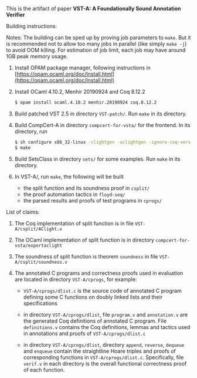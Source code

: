 This is the artifact of paper **VST-A: A Foundationally Sound Annotation Verifier**

Building instructions:

Notes: The building can be sped up by proving job parameters to `make`. But it is recommended not to allow too many jobs in parallel (like simply `make -j`) to avoid OOM killing. For estimation of job limit, each job may have around 1GB peak memory usage.

1. Install OPAM package manager, following instructions in [https://opam.ocaml.org/doc/Install.html](https://opam.ocaml.org/doc/Install.html)

2. Install OCaml 4.10.2, Menhir 20190924 and Coq 8.12.2
   ```bash
   $ opam install ocaml.4.10.2 menhir.20190924 coq.8.12.2
   ```

3. Build patched VST 2.5 in directory `VST-patch/`. Run `make` in its directory.

4. Build CompCert-A in directory `compcert-for-vsta/` for the frontend. In its directory, run
   ```bash
   $ sh configure x86_32-linux -clightgen -aclightgen -ignore-coq-version -no-runtime-lib
   $ make
   ```

5. Build SetsClass in directory `sets/` for some examples. Run `make` in its directory.

6. In VST-A/, run `make`, the following will be built
   - the split function and its soundness proof in `csplit/`
   - the proof automation tactics in `floyd-seq/`
   - the parsed results and proofs of test programs in `cprogs/`

List of claims:

1. The Coq implementation of split function is in file `VST-A/csplit/AClight.v`

2. The OCaml implementation of split function is in directory `compcert-for-vsta/exportaclight`

3. The soundness of split function is theorem `soundness` in file `VST-A/csplit/soundness.v`

4. The annotated C programs and correctness proofs used in evaluation are located in directory `VST-A/cprogs`, for example:

   - `VST-A/cprogs/dlist.c` is the source code of annotated C program defining some C functions on doubly linked lists and their specifications

   - in directory `VST-A/cprogs/dlist`, file `program.v` and `annotation.v` are the generated Coq definitions of annotated C program. File `definitions.v` contains the Coq definitions, lemmas and tactics used in annotations and proofs of `VST-A/cprogs/dlist.c`

   - in directory `VST-A/cprogs/dlist`, directory `append`, `reverse`, `dequeue` and `enqueue` contain the straightline Hoare triples and proofs of corresponding functions in `VST-A/cprogs/dlist.c`. Specifically, file `verif.v` in each directory is the overall functional correctness proof of each function.
